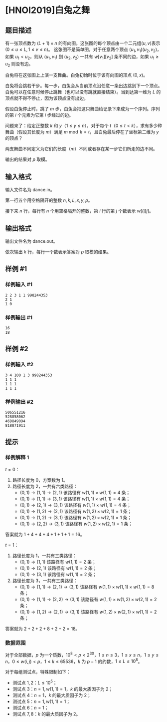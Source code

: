 # [HNOI2019]白兔之舞

## 题目描述

有一张顶点数为 $(L+1)\times n$ 的有向图。这张图的每个顶点由一个二元组$(u,v)$表示$(0\le u\le L,1\le v\le n)$。
这张图不是简单图，对于任意两个顶点 $(u_1,v_1)(u_2,v_2)$，如果 $u_1<u_2$，则从 $(u_1,v_1)$ 到 $(u_2,v_2)$ 一共有 $w[v_1][v_2]$ 条不同的边，如果 $u_1\ge u_2$ 则没有边。

白兔将在这张图上上演一支舞曲。白兔初始时位于该有向图的顶点 $(0,x)$。

白兔将会跳若干步。每一步，白兔会从当前顶点沿任意一条出边跳到下一个顶点。白兔可以在任意时候停止跳舞（也可以没有跳就直接结束）。当到达第一维为 $L$ 的顶点就不得不停止，因为该顶点没有出边。

假设白兔停止时，跳了 $m$ 步，白兔会把这只舞曲给记录下来成为一个序列。序列的第 $i$ 个元素为它第 $i$ 步经过的边。

问题来了：给定正整数 $k$ 和 $y$（$1\le y\le n$），对于每个 $t$（$0\le t<k$），求有多少种舞曲（假设其长度为 $m$）满足 $m \bmod k=t$，且白兔最后停在了坐标第二维为 $y$ 的顶点？

两支舞曲不同定义为它们的长度（$m$）不同或者存在某一步它们所走的边不同。

输出的结果对 $p$ 取模。


## 输入格式

输入文件名为 dance.in。

第一行五个用空格隔开的整数 $n,k,L,x,y,p$。

接下来 $n$ 行，每行有 $n$ 个用空格隔开的整数，第 $i$ 行的第 $j$ 个数表示 $w[i][j]$。


## 输出格式

输出文件名为 dance.out。

依次输出 $k$ 行，每行一个数表示答案对 $p$ 取模的结果。


## 样例 #1

### 样例输入 #1
```
2 2 3 1 1 998244353
2 1
1 0
```

### 样例输出 #1

```
16
18
```

## 样例 #2

### 样例输入 #2
```
3 4 100 1 3 998244353
1 1 1
1 1 1
1 1 1
```

### 样例输出 #2

```
506551216
528858062
469849094
818871911
```

## 提示

### 样例解释 1
$t=0$：
1. 路径长度为 $0$，方案数为 $1$。
2. 路径长度为 $2$，一共有六类路径：
    - $(0,1)\to (1,1)\to (2,1)$ 该路径有 $w(1,1)\times w(1,1)=4$ 条；
    - $(0,1)\to (1,1)\to (3,1)$ 该路径有 $w(1,1)\times w(1,1)=4$ 条；
    - $(0,1)\to (2,1)\to (3,1)$ 该路径有 $w(1,1)\times w(1,1)=4$ 条；
    - $(0,1)\to (1,2)\to (2,1)$ 该路径有 $w(1,2)\times w(2,1)=1$ 条；
    - $(0,1)\to (1,2)\to (3,1)$ 该路径有 $w(1,2)\times w(2,1)=1$ 条；
    - $(0,1)\to (2,2)\to (3,1)$ 该路径有 $w(1,2)\times w(2,1)=1$ 条；

答案就为 $1+4+4+4+1+1+1=16$。

$t=1$：
1. 路径长度为 $1$，一共有三类路径：
    - $(0,1)\to (1,1)$ 该路径有 $w(1,1)=2$ 条；
    - $(0,1)\to (2,1)$ 该路径有 $w(1,1)=2$ 条；
    - $(0,1)\to (3,1)$ 该路径有 $w(1,1)=2$ 条；
2. 路径长度为 $3$，一共有三类路径：
    - $(0,1)\to (1,1)\to (2,1)\to (3,1)$ 该路径有 $w(1,1)\times w(1,1)\times w(1,1)=8$ 条；
    - $(0,1)\to (1,1)\to (2,2)\to (3,1)$ 该路径有 $w(1,1)\times w(1,2)\times w(2,1)=2$ 条；
    - $(0,1)\to (1,2)\to (2,1)\to (3,1)$ 该路径有 $w(1,2)\times w(2,1)\times w(1,1)=2$ 条；

答案就为 $2+2+2+8+2+2=18$。

### 数据范围

对于全部数据，$p$ 为一个质数，$10^8<p<2^{30}$，$1\le n\le 3$，$1\le x\le n$，$1\le y\le n$，$0\le w(i,j)<p$，$1\le k\le 65536$，$k$ 为 $p-1$ 的约数，$1\le L\le 10^8$。

对于每组测试点，特殊限制如下：
- 测试点 $1,2$：$L\le 10^5$；
- 测试点 $3$：$n=1,w(1,1)=1$，$k$ 的最大质因子为 $2$；
- 测试点 $4$：$n=1$，$k$ 的最大质因子为 $2$；
- 测试点 $5$：$n=1,w(1,1)=1$；
- 测试点 $6$：$n=1$；
- 测试点 $7,8$：$k$ 的最大质因子为 $2$。
